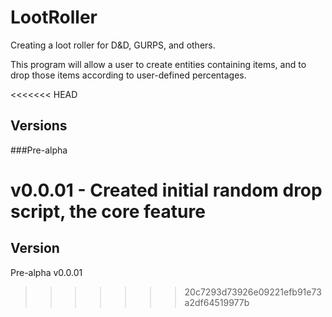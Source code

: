 # LootRoller
Creating a loot roller for D&amp;D, GURPS, and others.

This program will allow a user to create entities containing items, and to drop those items according to user-defined 
percentages.

<<<<<<< HEAD
## Versions

###Pre-alpha

v0.0.01
	- Created initial random drop script, the core feature
=======
## Version
Pre-alpha v0.0.01
>>>>>>> 20c7293d73926e09221efb91e73a2df64519977b
